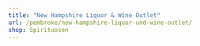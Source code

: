 ```yaml
---
title: "New Hampshire Liquor & Wine Outlet"
url: /pembroke/new-hampshire-liquor-und-wine-outlet/
shop: Spirituosen
---
```

